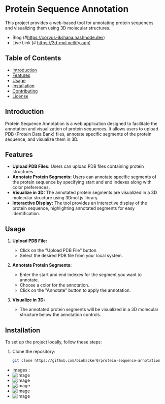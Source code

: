 # Protein Sequence Annotation

This project provides a web-based tool for annotating protein sequences and visualizing them using 3D molecular structures.
- Blog (#https://corvus-ikshana.hashnode.dev)
- Live Link (# https://3d-mol.netlify.app)

## Table of Contents

- [Introduction](#introduction)
- [Features](#features)
- [Usage](#usage)
- [Installation](#installation)
- [Contributing](#contributing)
- [License](#license)

## Introduction

Protein Sequence Annotation is a web application designed to facilitate the annotation and visualization of protein sequences. It allows users to upload PDB (Protein Data Bank) files, annotate specific segments of the protein sequence, and visualize them in 3D.

## Features

- **Upload PDB Files:** Users can upload PDB files containing protein structures.
- **Annotate Protein Segments:** Users can annotate specific segments of the protein sequence by specifying start and end indexes along with color preferences.
- **Visualize in 3D:** The annotated protein segments are visualized in a 3D molecular structure using 3Dmol.js library.
- **Interactive Display:** The tool provides an interactive display of the protein sequence, highlighting annotated segments for easy identification.

## Usage

1. **Upload PDB File:**
   - Click on the "Upload PDB File" button.
   - Select the desired PDB file from your local system.

2. **Annotate Protein Segments:**
   - Enter the start and end indexes for the segment you want to annotate.
   - Choose a color for the annotation.
   - Click on the "Annotate" button to apply the annotation.

3. **Visualize in 3D:**
   - The annotated protein segments will be visualized in a 3D molecular structure below the annotation controls.

## Installation

To set up the project locally, follow these steps:

1. Clone the repository:
   ```bash
   git clone https://github.com/biohacker0/protein-sequence-annotation.git

- Images :
- ![image](https://github.com/biohacker0/3dMol/assets/50107470/b179510d-9dad-47bb-90f5-903dbd80cbb7)
- ![image](https://github.com/biohacker0/3dMol/assets/50107470/10d24e67-393a-4cf3-a207-40ebbf702084)
- ![image](https://github.com/biohacker0/3dMol/assets/50107470/6a543311-dc45-4716-84ba-71724fbdce7e)
- ![image](https://github.com/biohacker0/3dMol/assets/50107470/83f663c1-a685-435a-a207-d98f924030fc)
- ![image](https://github.com/biohacker0/3dMol/assets/50107470/a0222a0e-5100-44d9-ad43-35da38151604)





